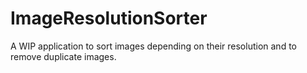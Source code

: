 # ImageResolutionSorter
A WIP application to sort images depending on their resolution and to remove duplicate images.
